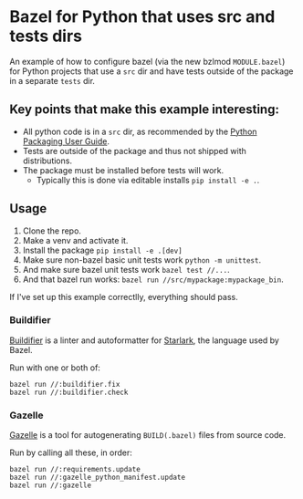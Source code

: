 # Bazel for Python that uses src and tests dirs

An example of how to configure bazel (via the new bzlmod `MODULE.bazel`) for Python
projects that use a `src` dir and have tests outside of the package in a separate
`tests` dir.


## Key points that make this example interesting:

+ All python code is in a `src` dir, as recommended by the [Python Packaging
  User Guide][packaging_guide].
+ Tests are outside of the package and thus not shipped with distributions.
+ The package must be installed before tests will work.
  + Typically this is done via editable installs `pip install -e .`.


[packaging_guide]: https://packaging.python.org/en/latest/tutorials/packaging-projects/


## Usage

1. Clone the repo.
1. Make a venv and activate it.
1. Install the package `pip install -e .[dev]`
1. Make sure non-bazel basic unit tests work `python -m unittest`.
1. And make sure bazel unit tests work `bazel test //...`.
1. And that bazel run works: `bazel run //src/mypackage:mypackage_bin`.

If I've set up this example correctlly, everything should pass.


### Buildifier

[Buildifier][buildifier] is a linter and autoformatter for [Starlark][starlark],
the language used by Bazel.

Run with one or both of:

```shell
bazel run //:buildifier.fix
bazel run //:buildifier.check
```


[buildifier]: https://github.com/bazelbuild/buildtools/blob/master/buildifier/README.md
[starlark]: https://github.com/bazelbuild/starlark


### Gazelle

[Gazelle][gazelle] is a tool for autogenerating `BUILD(.bazel)` files from source
code.

Run by calling all these, in order:

```shell
bazel run //:requirements.update
bazel run //:gazelle_python_manifest.update
bazel run //:gazelle
```

[gazelle]: https://github.com/bazelbuild/bazel-gazelle
